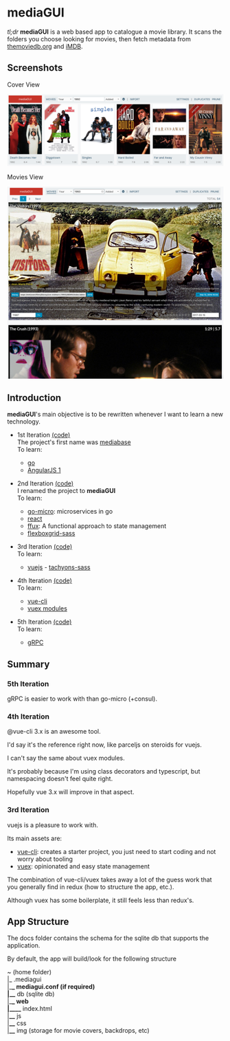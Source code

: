 # mediaGUI

_tl;dr_ **mediaGUI** is a web based app to catalogue a movie library. It scans the folders you choose looking for movies, then fetch metadata from [themoviedb.org](www.themoviedb.org) and [iMDB](https://www.imdb.com).

## Screenshots

Cover View

![Screenshot](metadata/img/cover.png)

Movies View

![Screenshot](metadata/img/movies.png)

## Introduction

**mediaGUI**'s main objective is to be rewritten whenever I want to learn a new technology.

-   1st Iteration [(code)](https://github.com/jbrodriguez/mediabase/)<br />
    The project's first name was [mediabase](http://www.apertoire.net/introducing-mediabase) <br />
    To learn:

    -   [go](https://golang.org/)
    -   [AngularJS 1](https://angularjs.org/)

-   2nd Iteration [(code)](https://github.com/jbrodriguez/mediagui/tree/0.5.8/) <br />
    I renamed the project to **mediaGUI** <br />
    To learn:

    -   [go-micro](https://github.com/micro/go-micro/): microservices in go
    -   [react](http://facebook.github.io/react/)
    -   [ffux](https://github.com/milankinen/ffux/): A functional approach to state management
    -   [flexboxgrid-sass](https://github.com/hugeinc/flexboxgrid-sass/)

-   3rd Iteration [(code)](https://github.com/jbrodriguez/mediagui/tree/3.8.0/) <br />
    To learn:

    -   [vuejs](https://vuejs.org/) - [tachyons-sass](https://github.com/tachyons-css/tachyons-sass)

-   4th Iteration [(code)](https://github.com/jbrodriguez/mediagui/tree/4.2.0/) <br />
    To learn:

    -   [vue-cli](https://cli.vuejs.org/)
    -   [vuex modules](https://vuex.vuejs.org/guide/modules.html)

-   5th Iteration [(code)](https://github.com/jbrodriguez/mediagui/) <br />
    To learn:
    -   [gRPC](https://gprc.io/)

## Summary

### 5th Iteration

gRPC is easier to work with than go-micro (+consul).

### 4th Iteration

@vue-cli 3.x is an awesome tool.

I'd say it's the reference right now, like parceljs on steroids for vuejs.

I can't say the same about vuex modules.

It's probably because I'm using class decorators and typescript, but namespacing doesn't feel quite right.

Hopefully vue 3.x will improve in that aspect.

### 3rd Iteration

vuejs is a pleasure to work with.

Its main assets are:

-   [vue-cli](https://github.com/vuejs/vue-cli): creates a starter project, you just need to start coding and not worry about tooling
-   [vuex](https://github.com/vuejs/vuex): opinionated and easy state management

The combination of vue-cli/vuex takes away a lot of the guess work that you generally find in redux (how to structure the app, etc.).

Although vuex has some boilerplate, it still feels less than redux's.

## App Structure

The docs folder contains the schema for the sqlite db that supports the application.

By default, the app will build/look for the following structure

~ (home folder)<br>
|\_ .mediagui<br>
|\_**\_ mediagui.conf (if required)<br>
|\_\_** db (sqlite db)<br>
|\_**\_ web<br>
|\_\_\_\_** index.html <br>
|**\_\_** js<br>
|**\_\_** css<br>
|**\_\_** img (storage for movie covers, backdrops, etc)<br>

